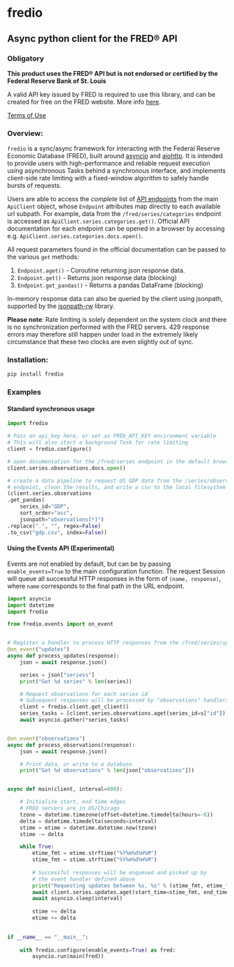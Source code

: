 # fredio
Async python client for the FRED® API
---

### Obligatory
**This product uses the FRED® API but is not endorsed or certified by the Federal Reserve Bank of St. Louis**

A valid API key issued by FRED is required to use this library, and can be created for free on the FRED website. More info [here](https://fred.stlouisfed.org/docs/api/api_key.html).

[Terms of Use](https://research.stlouisfed.org/docs/api/terms_of_use.html)

### Overview:
`fredio` is a sync/async framework for interacting with the Federal Reserve Economic Database (FRED), built around [asyncio](https://docs.python.org/3/library/asyncio.html) and [aiohttp](https://github.com/aio-libs/aiohttp). It is intended to provide users with high-performance and reliable request execution using asynchronous Tasks behind a synchronous interface, and implements client-side rate limiting with a fixed-window algorithm to safely handle bursts of requests.

Users are able to access the *complete* list of [API endpoints](https://fred.stlouisfed.org/docs/api/fred/#API) from the main `ApiClient` object, whose `Endpoint` attributes map directly to each available url subpath.
For example, data from the `/fred/series/categories` endpoint is accessed as `ApiClient.series.categories.get()`. Official API documentation for each endpoint can be opened in a browser by accessing e.g. `ApiClient.series.categories.docs.open()`.

All request parameters found in the official documentation can be passed to the various `get` methods:

1. `Endpoint.aget()` - Coroutine returning json response data.
2. `Endpoint.get()` - Returns json response data (blocking) 
3. `Endpoint.get_pandas()` - Returns a pandas DataFrame (blocking)

In-memory response data can also be queried by the client using jsonpath, supported by the [jsonpath-rw](https://github.com/kennknowles/python-jsonpath-rw) library.

**Please note**: Rate limiting is solely dependent on the system clock and there is no synchronization performed with the FRED servers. 429 response errors may therefore still happen under load in
the extremely likely circumstance that these two clocks are even slightly out of sync.

### Installation:
```bash
pip install fredio
```

### Examples

#### Standard synchronous usage

```python
import fredio

# Pass an api_key here, or set as FRED_API_KEY environment variable
# This will also start a background Task for rate limiting
client = fredio.configure()

# open documentation for the /fred/series endpoint in the default browser
client.series.observations.docs.open()

# create a data pipeline to request US GDP data from the /series/observations
# endpoint, clean the results, and write a csv to the local filesystem
(client.series.observations
.get_pandas(
    series_id="GDP",
    sort_order="asc",
    jsonpath="observations[*]")
.replace(".", "", regex=False)
.to_csv("gdp.csv", index=False))
```

#### Using the Events API (Experimental)
Events are not enabled by default, but can be by passing `enable_events=True` to
the main configuration function. The request Session will queue all successful HTTP responses
in the form of `(name, response)`, where `name` corresponds to the final path in the URL endpoint.

```python
import asyncio
import datetime
import fredio

from fredio.events import on_event


# Register a handler to process HTTP responses from the /fred/series/updates endpoint
@on_event("updates")
async def process_updates(response):
    json = await response.json()

    series = json["seriess"]
    print("Got %d series" % len(series))

    # Request observations for each series id
    # Subsequent responses will be processed by "observations" handlers
    client = fredio.client.get_client()
    series_tasks = [client.series.observations.aget(series_id=s["id"]) for s in series]
    await asyncio.gather(*series_tasks)


@on_event("observations")
async def process_observations(response):
    json = await response.json()

    # Print data, or write to a database
    print("Got %d observations" % len(json["observations"]))


async def main(client, interval=600):

    # Initialize start, end time edges
    # FRED servers are in US/Chicago
    tzone = datetime.timezone(offset=datetime.timedelta(hours=-6))
    delta = datetime.timedelta(seconds=interval)
    stime = etime = datetime.datetime.now(tzone)
    stime -= delta

    while True:
        etime_fmt = etime.strftime("%Y%m%d%H%M")
        stime_fmt = stime.strftime("%Y%m%d%H%M")
        
        # Successful responses will be enqueued and picked up by
        # the event handler defined above
        print("Requesting updates between %s, %s" % (stime_fmt, etime_fmt))
        await client.series.updates.aget(start_time=stime_fmt, end_time=etime_fmt)
        await asyncio.sleep(interval)
        
        stime += delta
        etime += delta
        

if __name__ == "__main__":
    
    with fredio.configure(enable_events=True) as fred:
        asyncio.run(main(fred))
```
